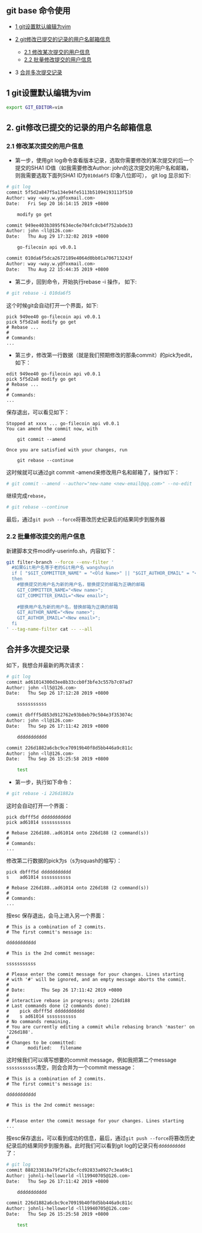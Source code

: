 ## git base 命令使用

- [1 git设置默认编辑为vim](#git设置默认编辑为vim)

- [2 git修改已提交的记录的用户名邮箱信息](#git修改已提交的记录的用户名邮箱信息)
  - [2.1 修改某次提交的用户信息](#修改某次提交的用户信息)
  - [2.2 批量修改提交的用户信息](#批量修改提交的用户信息)
- 3 [合并多次提交记录](#合并多次提交记录)




## 1 git设置默认编辑为vim
``` sh
export GIT_EDITOR=vim
```

## 2. git修改已提交的记录的用户名邮箱信息

### 2.1 修改某次提交的用户信息

- 第一步，使用git log命令查看版本记录，选取你需要修改的某次提交的后一个提交的SHA1 ID值（如我需要修改Author: john的这次提交的用户名和邮箱，则我需要选取下面列SHA1 ID为`010da6f5` 印象八位即可）， git log 显示如下:

```sh
# git log
commit 5f5d2a847f5a134e94fe5113b51094193113f510
Author: way <way.w.y@foxmail.com>
Date:   Fri Sep 20 16:14:15 2019 +0800

    modify go get

commit 949ee403b3895f634ec6e704fc8cb4f752abde33
Author: john <ll@126.com>
Date:   Thu Aug 29 17:32:02 2019 +0800

    go-filecoin api v0.0.1

commit 010da6f5dca2672189e4064d0bb01a706713243f
Author: way <way.w.y@foxmail.com>
Date:   Thu Aug 22 15:44:35 2019 +0800
```

- 第二步，回到命令，开始执行rebase  -i 操作， 如下:

```sh
# git rebase -i 010da6f5
```

这个时候git会自动打开一个界面，如下:

```
pick 949ee40 go-filecoin api v0.0.1
pick 5f5d2a8 modify go get
# Rebase ...
#
# Commands:
...
```

- 第三步，修改第一行数据（就是我们预期修改的那条commit）的pick为edit，如下：

```
edit 949ee40 go-filecoin api v0.0.1
pick 5f5d2a8 modify go get
# Rebase ...
#
# Commands:
...
```

保存退出，可以看见如下：

```
Stopped at xxxx ... go-filecoin api v0.0.1
You can amend the commit now, with

	git commit --amend 

Once you are satisfied with your changes, run

	git rebase --continue
```

这时候就可以通过git commit -amend来修改用户名和邮箱了，操作如下：

```sh
# git commit --amend --author="new-name <new-email@qq.com>" --no-edit
```

继续完成`rebase`，

```sh
# git rebase --continue
```

最后，通过`git push --force`将篡改历史纪录后的结果同步到服务器



### 2.2 批量修改提交的用户信息

新建脚本文件modify-userinfo.sh，内容如下：

```sh
git filter-branch --force --env-filter '
  #如果Git用户名等于老的Git用户名 wangshuyin
  if [ "$GIT_COMMITTER_NAME" = "<Old Name>" || "$GIT_AUTHOR_EMAIL" = "<Old Email>" ];
  then
    #替换提交的用户名为新的用户名，替换提交的邮箱为正确的邮箱
    GIT_COMMITTER_NAME="<New name>";
    GIT_COMMITTER_EMAIL="<New email>";
    
    #替换用户名为新的用户名，替换邮箱为正确的邮箱
    GIT_AUTHOR_NAME="<New name>";
    GIT_AUTHOR_EMAIL="<New email>";
  fi
' --tag-name-filter cat -- --all
```



## 合并多次提交记录

如下，我想合并最新的两次请求：

```sh
# git log
commit ad61014300d3ee8b33ccb0f3bfe3c557b7c07ad7
Author: john <ll5@126.com>
Date:   Thu Sep 26 17:12:28 2019 +0800

    sssssssssss

commit dbfff5d853d912762e93b8eb79c504e3f353074c
Author: john <ll@126.com>
Date:   Thu Sep 26 17:11:42 2019 +0800

    ddddddddddd

commit 226d1882a6cbc9ce70919b40f8d5bb446a9c811c
Author: john <ll@126.com>
Date:   Thu Sep 26 15:25:58 2019 +0800

    test
```

- 第一步，执行如下命令：

```sh
# git rebase -i 226d1882a
```

这时会自动打开一个界面：

```
pick dbfff5d ddddddddddd
pick ad61014 sssssssssss

# Rebase 226d188..ad61014 onto 226d188 (2 command(s))
#
# Commands:
...
```

修改第二行数据的pick为s（s为squash的缩写）：

```
pick dbfff5d ddddddddddd
s    ad61014 sssssssssss

# Rebase 226d188..ad61014 onto 226d188 (2 command(s))
#
# Commands:
...
```

按esc 保存退出，会马上进入另一个界面：

```
# This is a combination of 2 commits.
# The first commit's message is:

ddddddddddd

# This is the 2nd commit message:

sssssssssss

# Please enter the commit message for your changes. Lines starting
# with '#' will be ignored, and an empty message aborts the commit.
#
# Date:      Thu Sep 26 17:11:42 2019 +0800
#
# interactive rebase in progress; onto 226d188
# Last commands done (2 commands done):
#    pick dbfff5d ddddddddddd
#    s ad61014 sssssssssss
# No commands remaining.
# You are currently editing a commit while rebasing branch 'master' on '226d188'.
#
# Changes to be committed:
#       modified:   filename
```

这时候我们可以填写想要的commit message，例如我把第二个message `sssssssssss`清空，则会合并为一个commit message：

```
# This is a combination of 2 commits.
# The first commit's message is:

ddddddddddd

# This is the 2nd commit message:


# Please enter the commit message for your changes. Lines starting
...
```

按esc保存退出，可以看到成功的信息，最后，通过`git push --force`将篡改历史纪录后的结果同步到服务器。此时我们可以看到git log的记录只有`dddddddddd`了：

```sh
# git log
commit 888233818a79f2fa2bcfcd92833a0927c3ea69c1
Author: johnli-helloworld <ll19940705@126.com>
Date:   Thu Sep 26 17:11:42 2019 +0800

    ddddddddddd

commit 226d1882a6cbc9ce70919b40f8d5bb446a9c811c
Author: johnli-helloworld <ll19940705@126.com>
Date:   Thu Sep 26 15:25:58 2019 +0800

    test
```